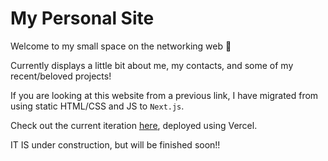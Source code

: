 # My Personal Site 

Welcome to my small space on the networking web 👋

Currently displays a little bit about me, my contacts, and some of my recent/beloved projects!

If you are looking at this website from a previous link, I have migrated from using static HTML/CSS and JS to `Next.js`.

Check out the current iteration [here](https://andrearcaina.vercel.app/), deployed using Vercel.

IT IS under construction, but will be finished soon!!
